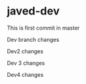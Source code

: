 # javed-dev

This is first commit in master

Dev branch changes

Dev2 changes

Dev 3 changes

Dev4 changes

